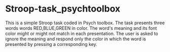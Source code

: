 # Stroop-task_psychtoolbox
This is a simple Stroop task coded in Psych toolbox. The task presents  three words words RED,BLUE,GREEN in color. The word's meaning and its font color might or might not match in each presentation. The user is asked to ignore the meaning and respond only the color in which the word is presented by pressing a corresponding key.
